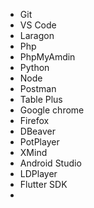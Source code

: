 - Git
- VS Code
- Laragon
- Php
- PhpMyAmdin
- Python
- Node
- Postman
- Table Plus
- Google chrome
- Firefox
- DBeaver
- PotPlayer
- XMind
- Android Studio
- LDPlayer
- Flutter SDK
-